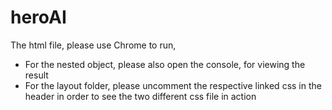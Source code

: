 # heroAI

The html file, please use Chrome to run,
- For the nested object, please also open the console, for viewing the result
- For the layout folder, please uncomment the respective linked css in the header in order to see the two different css file in action
